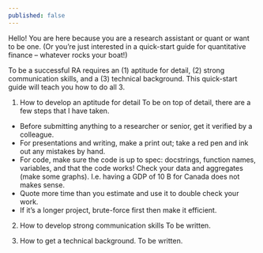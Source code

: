 ```yaml
---
published: false
---
```

Hello! You are here because you are a research assistant or quant or want to be one. (Or you’re just interested in a quick-start guide for quantitative finance – whatever rocks your boat!)

To be a successful RA requires an (1) aptitude for detail, (2) strong communication skills, and a (3) technical background. This quick-start guide will teach you how to do all 3.

1. How to develop an aptitude for detail
To be on top of detail, there are a few steps that I have taken.
- Before submitting anything to a researcher or senior, get it verified by a colleague.
- For presentations and writing, make a print out; take a red pen and ink out any mistakes by hand.
- For code, make sure the code is up to spec: docstrings, function names, variables, and that the code works! Check your data and aggregates (make some graphs). I.e. having a GDP of 10 B for Canada does not makes sense.
- Quote more time than you estimate and use it to double check your work.
- If it’s a longer project, brute-force first then make it efficient.

2. How to develop strong communication skills
To be written.

3. How to get a technical background.
To be written.